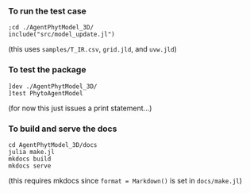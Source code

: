 
### To run the test case

```
;cd ./AgentPhytModel_3D/
include("src/model_update.jl")
```

(this uses `samples/T_IR.csv`, `grid.jld`, and `uvw.jld`)

### To test the package

```
]dev ./AgentPhytModel_3D/
]test PhytoAgentModel
```

(for now this just issues a print statement...)

### To build and serve the docs

```
cd AgentPhytModel_3D/docs
julia make.jl
mkdocs build
mkdocs serve
```

(this requires mkdocs since `format = Markdown()` is set in `docs/make.jl`)
